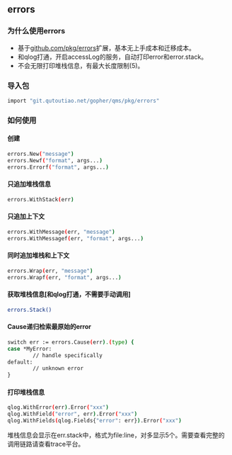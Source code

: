 ## errors
### 为什么使用errors
+ 基于[github.com/pkg/errors](https://github.com/pkg/errors)扩展，基本无上手成本和迁移成本。
+ 和qlog打通，开启accessLog的服务，自动打印error和error.stack。
+ 不会无限打印堆栈信息，有最大长度限制(5)。

### 导入包
```bash
import "git.qutoutiao.net/gopher/qms/pkg/errors"
```

### 如何使用
#### 创建
```bash
errors.New("message")
errors.Newf("format", args...)
errors.Errorf("format", args...)
```
#### 只追加堆栈信息
```bash
errors.WithStack(err)
```
#### 只追加上下文
```bash
errors.WithMessage(err, "message")
errors.WithMessagef(err, "format", args...)
```
#### 同时追加堆栈和上下文
```bash
errors.Wrap(err, "message")
errors.Wrapf(err, "format", args...)
```
#### 获取堆栈信息[和qlog打通，不需要手动调用]
```bash
errors.Stack()
```
#### Cause递归检索最原始的error
```bash
switch err := errors.Cause(err).(type) {
case *MyError:
        // handle specifically
default:
        // unknown error
}
```
#### 打印堆栈信息
```bash
qlog.WithError(err).Error("xxx")
qlog.WithField("error", err).Error("xxx")
qlog.WithFields(qlog.Fields{"error": err}).Error("xxx")
```
堆栈信息会显示在err.stack中，格式为file:line，对多显示5个。需要查看完整的调用链路请查看trace平台。